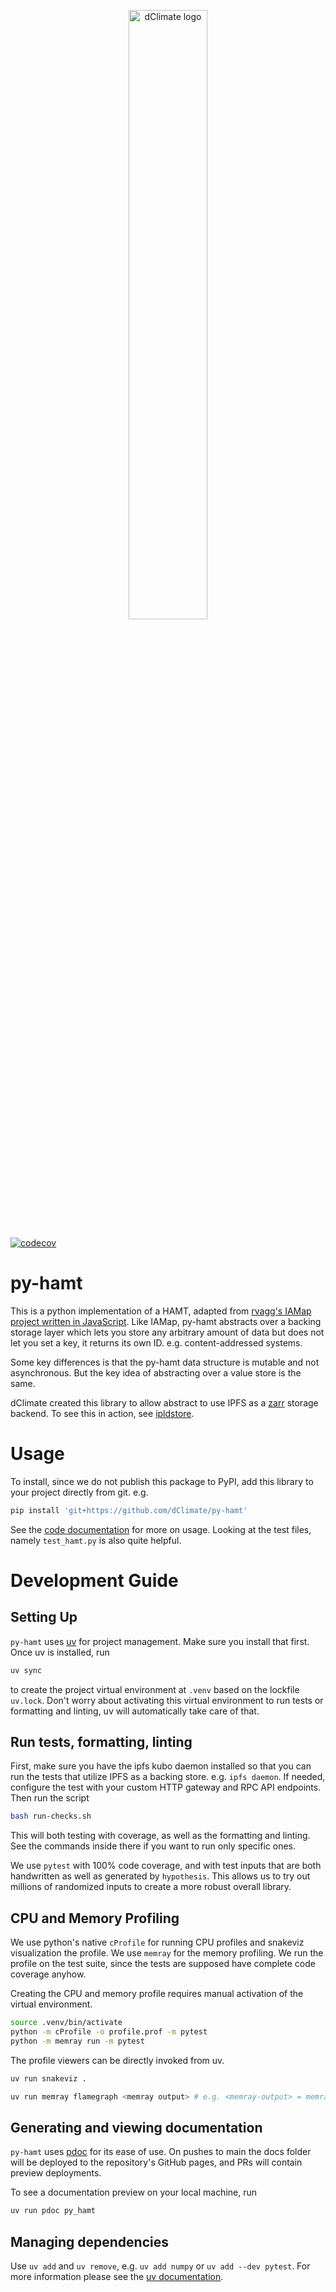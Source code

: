 <p align="center">
<a href="https://dclimate.net/" target="_blank" rel="noopener noreferrer">
<img width="50%" src="https://user-images.githubusercontent.com/41392423/173133333-79ef15d0-6671-4be3-ac97-457344e9e958.svg" alt="dClimate logo">
</a>
</p>

[![codecov](https://codecov.io/gh/dClimate/py-hamt/graph/badge.svg?token=M6Y4D19Y38)](https://codecov.io/gh/dClimate/py-hamt)

# py-hamt
This is a python implementation of a HAMT, adapted from [rvagg's IAMap project written in JavaScript](https://github.com/rvagg/iamap).
Like IAMap, py-hamt abstracts over a backing storage layer which lets you store any arbitrary amount of data but does not let you set a key, it returns its own ID. e.g. content-addressed systems.

Some key differences is that the py-hamt data structure is mutable and not asynchronous. But the key idea of abstracting over a value store is the same.

dClimate created this library to allow abstract to use IPFS as a [zarr](https://zarr.dev/) storage backend. To see this in action, see [ipldstore](https://github.com/dClimate/ipldstore).


# Usage
To install, since we do not publish this package to PyPI, add this library to your project directly from git. e.g.
```sh
pip install 'git+https://github.com/dClimate/py-hamt'
```
See the [code documentation](https://dclimate.github.io/py-hamt/py_hamt.html) for more on usage. Looking at the test files, namely `test_hamt.py` is also quite helpful.

# Development Guide
## Setting Up
`py-hamt` uses [uv](https://docs.astral.sh/uv/) for project management. Make sure you install that first.
Once uv is installed, run
```sh
uv sync
```
to create the project virtual environment at `.venv` based on the lockfile `uv.lock`. Don't worry about activating this virtual environment to run tests or formatting and linting, uv will automatically take care of that.

## Run tests, formatting, linting
First, make sure you have the ipfs kubo daemon installed so that you can run the tests that utilize IPFS as a backing store. e.g. `ipfs daemon`. If needed, configure the test with your custom HTTP gateway and RPC API endpoints. Then run the script
```sh
bash run-checks.sh
```
This will both testing with coverage, as well as the formatting and linting. See the commands inside there if you want to run only specific ones.

We use `pytest` with 100% code coverage, and with test inputs that are both handwritten as well as generated by `hypothesis`. This allows us to try out millions of randomized inputs to create a more robust overall library.

## CPU and Memory Profiling
We use python's native `cProfile` for running CPU profiles and snakeviz visualization the profile. We use `memray` for the memory profiling. We run the profile on the test suite, since the tests are supposed have complete code coverage anyhow.

Creating the CPU and memory profile requires manual activation of the virtual environment.
```sh
source .venv/bin/activate
python -m cProfile -o profile.prof -m pytest
python -m memray run -m pytest
```
The profile viewers can be directly invoked from uv.
```sh
uv run snakeviz .
```
```sh
uv run memray flamegraph <memray output> # e.g. <memray-output> = memray-pytest.12398.bin
```

## Generating and viewing documentation
`py-hamt` uses [pdoc](https://pdoc.dev/) for its ease of use. On pushes to main the docs folder will be deployed to the repository's GitHub pages, and PRs will contain preview deployments.

To see a documentation preview on your local machine, run
```sh
uv run pdoc py_hamt
```

## Managing dependencies
Use `uv add` and `uv remove`, e.g. `uv add numpy` or `uv add --dev pytest`. For more information please see the [uv documentation](https://docs.astral.sh/uv/guides/projects/).
